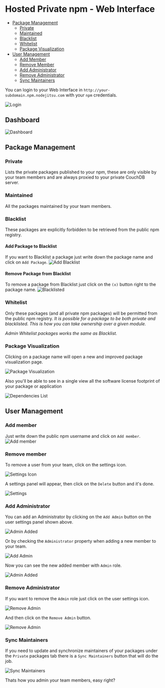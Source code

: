 # Hosted Private npm - Web Interface

* [Package Management](#package-management)
	* [Private](#private) 
	* [Maintained](#maintained) 
	* [Blacklist](#blacklist)
	* [Whitelist](#whitelist)
	* [Package Visualization](#package-visualization)
* [User Management](#user-management)
	* [Add Member](#add-member)
	* [Remove Member](#remove-member)
	* [Add Administrator](#add-administrator)
	* [Remove Administrator](#remove-administrator)
	* [Sync Maintainers](#sync-maintainers)

You can login to your Web Interface in `http://your-subdomain.npm.nodejitsu.com` with your `npm` credentials.

![Login](https://versions.nodejitsu.com/id:handbook/resources/npm/login.png)

## Dashboard

![Dashboard](https://versions.nodejitsu.com/id:handbook/resources/npm/dashboard.png)


## Package Management

### Private
Lists the private packages published to your npm, these are only visible by your team members and are always proxied to your private CouchDB server.

### Maintained
All the packages maintained by your team members.

### Blacklist
These packages are explicitly forbidden to be retrieved from the public npm registry.

#### Add Package to Blacklist
If you want to Blacklist a package just write down the package name and click on `Add Package`.
![Add Blacklist](https://versions.nodejitsu.com/id:handbook/resources/npm/add_blacklist.png)

#### Remove Package from Blacklist
To remove a package from Blacklist just click on the `(x)` button right to the package name.
![Blacklisted](https://versions.nodejitsu.com/id:handbook/resources/npm/package_blacklisted.png)

### Whitelist
Only these packages (and all private npm packages) will be permitted from the public npm registry. *It is possible for a package to be both private and blacklisted. This is how you can take ownership over a given module.*

*Admin Whitelist packages works the same as Blacklist.*

### Package Visualization
Clicking on a package name will open a new and improved package visualization page.

![Package Visualization](https://versions.nodejitsu.com/id:handbook/resources/npm/private_package.png)

Also you'll be able to see in a single view all the software license footprint of your package or application

![Dependencies List](https://versions.nodejitsu.com/id:handbook/resources/npm/dependencies_list.png)

## User Management

### Add member
Just write down the public npm username and click on `Add member`.
![Add member](https://versions.nodejitsu.com/id:handbook/resources/npm/add_member.png)

### Remove member
To remove a user from your team, click on the settings icon.

![Settings Icon](https://versions.nodejitsu.com/id:handbook/resources/npm/user_settings.png)

A settings panel will appear, then click on the `Delete` button and it's done.

![Settings](https://versions.nodejitsu.com/id:handbook/resources/npm/user_settings_expanded.png)

### Add Administrator
You can add an Administrator by clicking on the `Add Admin` button on the user settings panel shown above.

![Admin Added](https://versions.nodejitsu.com/id:handbook/resources/npm/user_is_admin.png)

Or by checking the `Administrator` property when adding a new member to your team.

![Add Admin](https://versions.nodejitsu.com/id:handbook/resources/npm/add_admin.png)

Now you can see the new added member with `Admin` role.

![Admin Added](https://versions.nodejitsu.com/id:handbook/resources/npm/added_admin.png)

### Remove Administrator
If you want to remove the `Admin` role just click on the user settings icon.

![Remove Admin](https://versions.nodejitsu.com/id:handbook/resources/npm/remove_admin_settings.png)

And then click on the `Remove Admin` button.

![Remove Admin](https://versions.nodejitsu.com/id:handbook/resources/npm/remove_admin_button.png)

### Sync Maintainers

If you need to update and synchronize maintainers of your packages under the `Private` packages tab there is a `Sync Maintainers` button that will do the job.

![Sync Maintainers](https://versions.nodejitsu.com/id:handbook/resources/npm/sync_maintainers.png)

Thats how you admin your team members, easy right?

[meta:title]: <> (Web Interface)

